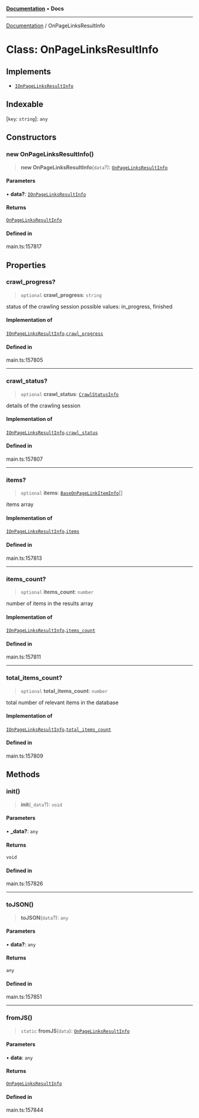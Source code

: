 [**Documentation**](../README.md) • **Docs**

***

[Documentation](../globals.md) / OnPageLinksResultInfo

# Class: OnPageLinksResultInfo

## Implements

- [`IOnPageLinksResultInfo`](../interfaces/IOnPageLinksResultInfo.md)

## Indexable

 \[`key`: `string`\]: `any`

## Constructors

### new OnPageLinksResultInfo()

> **new OnPageLinksResultInfo**(`data`?): [`OnPageLinksResultInfo`](OnPageLinksResultInfo.md)

#### Parameters

• **data?**: [`IOnPageLinksResultInfo`](../interfaces/IOnPageLinksResultInfo.md)

#### Returns

[`OnPageLinksResultInfo`](OnPageLinksResultInfo.md)

#### Defined in

main.ts:157817

## Properties

### crawl\_progress?

> `optional` **crawl\_progress**: `string`

status of the crawling session
possible values: in_progress, finished

#### Implementation of

[`IOnPageLinksResultInfo`](../interfaces/IOnPageLinksResultInfo.md).[`crawl_progress`](../interfaces/IOnPageLinksResultInfo.md#crawl_progress)

#### Defined in

main.ts:157805

***

### crawl\_status?

> `optional` **crawl\_status**: [`CrawlStatusInfo`](CrawlStatusInfo.md)

details of the crawling session

#### Implementation of

[`IOnPageLinksResultInfo`](../interfaces/IOnPageLinksResultInfo.md).[`crawl_status`](../interfaces/IOnPageLinksResultInfo.md#crawl_status)

#### Defined in

main.ts:157807

***

### items?

> `optional` **items**: [`BaseOnPageLinkItemInfo`](BaseOnPageLinkItemInfo.md)[]

items array

#### Implementation of

[`IOnPageLinksResultInfo`](../interfaces/IOnPageLinksResultInfo.md).[`items`](../interfaces/IOnPageLinksResultInfo.md#items)

#### Defined in

main.ts:157813

***

### items\_count?

> `optional` **items\_count**: `number`

number of items in the results array

#### Implementation of

[`IOnPageLinksResultInfo`](../interfaces/IOnPageLinksResultInfo.md).[`items_count`](../interfaces/IOnPageLinksResultInfo.md#items_count)

#### Defined in

main.ts:157811

***

### total\_items\_count?

> `optional` **total\_items\_count**: `number`

total number of relevant items in the database

#### Implementation of

[`IOnPageLinksResultInfo`](../interfaces/IOnPageLinksResultInfo.md).[`total_items_count`](../interfaces/IOnPageLinksResultInfo.md#total_items_count)

#### Defined in

main.ts:157809

## Methods

### init()

> **init**(`_data`?): `void`

#### Parameters

• **\_data?**: `any`

#### Returns

`void`

#### Defined in

main.ts:157826

***

### toJSON()

> **toJSON**(`data`?): `any`

#### Parameters

• **data?**: `any`

#### Returns

`any`

#### Defined in

main.ts:157851

***

### fromJS()

> `static` **fromJS**(`data`): [`OnPageLinksResultInfo`](OnPageLinksResultInfo.md)

#### Parameters

• **data**: `any`

#### Returns

[`OnPageLinksResultInfo`](OnPageLinksResultInfo.md)

#### Defined in

main.ts:157844
